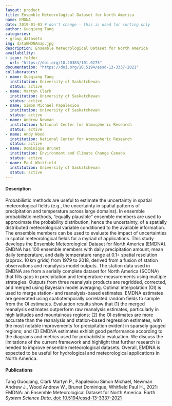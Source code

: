 ```yaml
---
layout: product
title: Ensemble Meteorological Dataset for North America
name: EMDNA
date: 2019-01-01 # don't change - this is used for sorting only
author: Guoqiang Tang
categories:
- group_datasets
img: dataEMDNAmap.jpg
description: Ensemble Meteorological Dataset for North America
availability:
- icon: folder 
  url: "https://doi.org/10.20383/101.0275"
documentation: "https://doi.org/10.5194/essd-13-3337-2021"
collaborators:
- name: Guoqiang Tang
  institution: University of Saskatchewan
  status: active
- name: Martyn Clark
  institution: University of Saskatchewan
  status: active
- name: Simon Michael Papalexiou
  institution: University of Saskatchewan
  status: active
- name: Andrew Newman
  institution: National Center for Atmospheric Research
  status: active
- name: Andy Wood
  institution: National Center for Atmospheric Research
  status: active
- name: Dominique Brunet
  institution: Environment and Climate Change Canada
  status: active
- name: Paul Whitfield
  institution: University of Saskatchewan
  status: active
---
```


#### Description
Probabilistic methods are useful to estimate the uncertainty in spatial meteorological fields (e.g., the uncertainty in spatial patterns of precipitation and temperature across large domains). In ensemble probabilistic methods, “equally plausible” ensemble members are used to approximate the probability distribution, hence the uncertainty, of a spatially distributed meteorological variable conditioned to the available information. The ensemble members can be used to evaluate the impact of uncertainties in spatial meteorological fields for a myriad of applications. This study develops the Ensemble Meteorological Dataset for North America (EMDNA). EMDNA has 100 ensemble members with daily precipitation amount, mean daily temperature, and daily temperature range at 0.1∘ spatial resolution (approx. 10 km grids) from 1979 to 2018, derived from a fusion of station observations and reanalysis model outputs. The station data used in EMDNA are from a serially complete dataset for North America (SCDNA) that fills gaps in precipitation and temperature measurements using multiple strategies. Outputs from three reanalysis products are regridded, corrected, and merged using Bayesian model averaging. Optimal interpolation (OI) is used to merge station- and reanalysis-based estimates. EMDNA estimates are generated using spatiotemporally correlated random fields to sample from the OI estimates. Evaluation results show that (1) the merged reanalysis estimates outperform raw reanalysis estimates, particularly in high latitudes and mountainous regions; (2) the OI estimates are more accurate than the reanalysis and station-based regression estimates, with the most notable improvements for precipitation evident in sparsely gauged regions; and (3) EMDNA estimates exhibit good performance according to the diagrams and metrics used for probabilistic evaluation. We discuss the limitations of the current framework and highlight that further research is needed to improve ensemble meteorological datasets. Overall, EMDNA is expected to be useful for hydrological and meteorological applications in North America.

#### Publications
Tang Guoqiang, Clark Martyn P., Papalexiou Simon Michael, Newman Andrew J., Wood Andrew W., Brunet Dominique, Whitfield Paul H., 2021: EMDNA: an Ensemble Meteorological Dataset for North America. _Earth System Science Data_, [doi: 10.5194/essd-13-3337-2021](http://doi.org/10.5194/essd-13-3337-2021)
